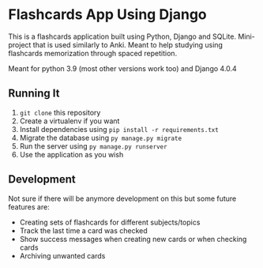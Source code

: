 # Flashcards App Using Django
This is a flashcards application built using Python, Django and SQLite. Mini-project that is used similarly to Anki. Meant to help studying using flashcards memorization through spaced repetition.

Meant for python 3.9 (most other versions work too) and Django 4.0.4

## Running It
1. `git clone` this repository
2. Create a virtualenv if you want
3. Install dependencies using `pip install -r requirements.txt`
4. Migrate the database using `py manage.py migrate`
4. Run the server using `py manage.py runserver`
5. Use the application as you wish


## Development
Not sure if there will be anymore development on this but some future features are:

- Creating sets of flashcards for different subjects/topics
- Track the last time a card was checked
- Show success messages when creating new cards or when checking cards
- Archiving unwanted cards